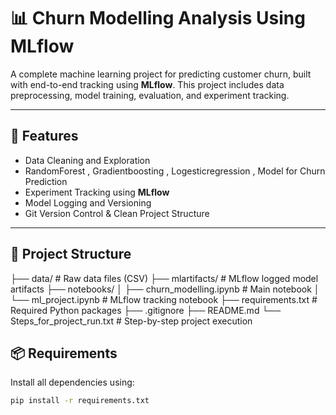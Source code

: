 # 📊 Churn Modelling Analysis Using MLflow

A complete machine learning project for predicting customer churn, built with end-to-end tracking using **MLflow**. This project includes data preprocessing, model training, evaluation, and experiment tracking.

---

## 🚀 Features

- Data Cleaning and Exploration
- RandomForest , Gradientboosting , Logesticregression , Model for Churn Prediction
- Experiment Tracking using **MLflow**
- Model Logging and Versioning
- Git Version Control & Clean Project Structure

---

## 📁 Project Structure

├── data/ # Raw data files (CSV)
├── mlartifacts/ # MLflow logged model artifacts
├── notebooks/
│ ├── churn_modelling.ipynb # Main notebook
│ └── ml_project.ipynb # MLflow tracking notebook
├── requirements.txt # Required Python packages
├── .gitignore
├── README.md
└── Steps_for_project_run.txt # Step-by-step project execution

## 📦 Requirements

Install all dependencies using:

```bash
pip install -r requirements.txt

```
